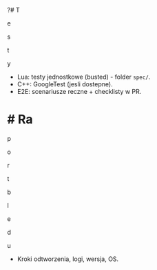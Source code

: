 ?# T

e

s

t

y

- Lua: testy jednostkowe (busted) - folder `spec/`.
- C++: GoogleTest (jesli dostepne).
- E2E: scenariusze reczne + checklisty w PR.
# # Ra

p

o

r

t

b

l

e

d

u

- Kroki odtworzenia, logi, wersja, OS.
